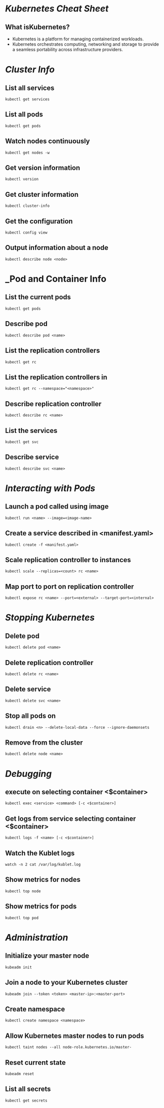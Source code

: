 # **_Kubernetes Cheat Sheet_**
## What isKubernetes?
- Kubernetes is a platform for managing containerized workloads. 
- Kubernetes orchestrates computing, networking and storage to provide a seamless portability across infrastructure providers.

# **_Cluster Info_**	
	
## List all services
 	kubectl get services                
## List all pods
	kubectl get pods                    
## Watch nodes continuously
	kubectl get nodes -w                
## Get version information
	kubectl version                     
## Get cluster information
	kubectl cluster-info                
## Get the configuration
	kubectl config view                 
## Output information about a node
	kubectl describe node <node>        
	
# **_Pod and Container Info**	
	
## List the current pods
	kubectl get pods                         
## Describe pod <name>
	kubectl describe pod <name>              
## List the replication controllers
	kubectl get rc                           
## List the replication controllers in <namespace>
	kubectl get rc --namespace="<namespace>" 
## Describe replication controller <name>
	kubectl describe rc <name>               
## List the services
	kubectl get svc                          
## Describe service <name>
	kubectl describe svc <name>              
	
# **_Interacting with Pods_**	
	
## Launch a pod called <name> using image <image-name>
 	kubectl run <name> --image=<image-name>                             
## Create a service described in <manifest.yaml>
 	kubectl create -f <manifest.yaml>                                   
## Scale replication controller <name> to <count> instances
 	kubectl scale --replicas=<count> rc <name>                          
## Map port <external> to port <internal> on replication controller <name>	                                                                    
 	kubectl expose rc <name> --port=<external> --target-port=<internal> 

# **_Stopping Kubernetes_**	
	
## Delete pod <name>
	kubectl delete pod <name>                                         
## Delete replication controller <name>
	kubectl delete rc <name>                                          
## Delete service <name>
	kubectl delete svc <name>                                         
## Stop all pods on <n>
	kubectl drain <n> --delete-local-data --force --ignore-daemonsets 
## Remove <node> from the cluster
	kubectl delete node <name>                                        
	
# **_Debugging_**	
	
## execute <command> on <service> selecting container <$container>
	kubectl exec <service> <command> [-c <$container>] 
## Get logs from service <name> selecting container <$container>	
	kubectl logs -f <name> [-c <$container>]           
## Watch the Kublet logs
	watch -n 2 cat /var/log/kublet.log                 
## Show metrics for nodes
	kubectl top node                                   
## Show metrics for pods
	kubectl top pod                                    
	
# **_Administration_**	
	
## Initialize your master node
	kubeadm init                                              
## Join a node to your Kubernetes cluster
	kubeadm join --token <token> <master-ip>:<master-port>    
## Create namespace <name>
	kubectl create namespace <namespace>                      
## Allow Kubernetes master nodes to run pods
	kubectl taint nodes --all node-role.kubernetes.io/master- 
## Reset current state
	kubeadm reset                                             
## List all secrets
	kubectl get secrets                                       
